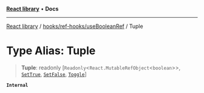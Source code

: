[**React library**](../../../../index.md) • **Docs**

***

[React library](../../../../modules.md) / [hooks/ref-hooks/useBooleanRef](../index.md) / Tuple

# Type Alias: Tuple

> **Tuple**: readonly [`Readonly`\<`React.MutableRefObject`\<`boolean`\>\>, [`SetTrue`](../interfaces/SetTrue.md), [`SetFalse`](../interfaces/SetFalse.md), [`Toggle`](../interfaces/Toggle.md)]

**`Internal`**
